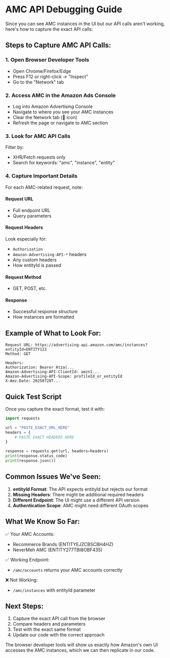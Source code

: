 # AMC API Debugging Guide

Since you can see AMC instances in the UI but our API calls aren't working, here's how to capture the exact API calls:

## Steps to Capture AMC API Calls:

### 1. Open Browser Developer Tools
- Open Chrome/Firefox/Edge
- Press F12 or right-click → "Inspect"
- Go to the "Network" tab

### 2. Access AMC in the Amazon Ads Console
- Log into Amazon Advertising Console
- Navigate to where you see your AMC instances
- Clear the Network tab (🚫 icon)
- Refresh the page or navigate to AMC section

### 3. Look for AMC API Calls
Filter by:
- XHR/Fetch requests only
- Search for keywords: "amc", "instance", "entity"

### 4. Capture Important Details
For each AMC-related request, note:

#### Request URL
- Full endpoint URL
- Query parameters

#### Request Headers
Look especially for:
- `Authorization`
- `Amazon-Advertising-API-*` headers
- Any custom headers
- How entityId is passed

#### Request Method
- GET, POST, etc.

#### Response
- Successful response structure
- How instances are formatted

## Example of What to Look For:

```
Request URL: https://advertising-api.amazon.com/amc/instances?entityId=ENTITY123
Method: GET

Headers:
Authorization: Bearer Atza|...
Amazon-Advertising-API-ClientId: amzn1...
Amazon-Advertising-API-Scope: profileId_or_entityId
X-Amz-Date: 20250728T...
```

## Quick Test Script

Once you capture the exact format, test it with:

```python
import requests

url = "PASTE_EXACT_URL_HERE"
headers = {
    # PASTE EXACT HEADERS HERE
}

response = requests.get(url, headers=headers)
print(response.status_code)
print(response.json())
```

## Common Issues We've Seen:

1. **entityId Format**: The API expects entityId but rejects our format
2. **Missing Headers**: There might be additional required headers
3. **Different Endpoint**: The UI might use a different API version
4. **Authentication Scope**: AMC might need different OAuth scopes

## What We Know So Far:

✅ Your AMC Accounts:
- Recommerce Brands (ENTITYEJZCBSCBH4HZ)
- NeverMeh AMC (ENTITY277TBI8OBF435)

✅ Working Endpoint:
- `/amc/accounts` returns your AMC accounts correctly

❌ Not Working:
- `/amc/instances` with entityId parameter

## Next Steps:

1. Capture the exact API call from the browser
2. Compare headers and parameters
3. Test with the exact same format
4. Update our code with the correct approach

The browser developer tools will show us exactly how Amazon's own UI accesses the AMC instances, which we can then replicate in our code.